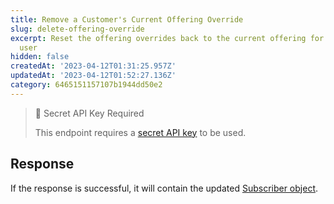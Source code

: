 ```yaml
---
title: Remove a Customer's Current Offering Override
slug: delete-offering-override
excerpt: Reset the offering overrides back to the current offering for a specific
  user
hidden: false
createdAt: '2023-04-12T01:31:25.957Z'
updatedAt: '2023-04-12T01:52:27.136Z'
category: 6465151157107b1944dd50e2
---
```

> 🚧 Secret API Key Required
> 
> This endpoint requires a [secret API key](doc:authentication) to be used.

## Response

If the response is successful, it will contain the updated [Subscriber object](ref:subscribers#the-subscriber-object).